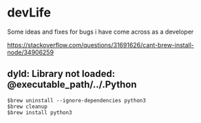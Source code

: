 # devLife
Some ideas and fixes for bugs i have come across as a developer

https://stackoverflow.com/questions/31691626/cant-brew-install-node/34906259

## dyld: Library not loaded: @executable_path/../.Python
```
$brew uninstall --ignore-dependencies python3
$brew cleanup
$brew install python3
```

